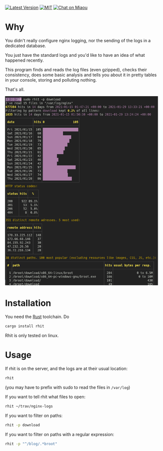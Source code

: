 
[![Latest Version][s1]][l1] [![MIT][s2]][l2] [![Chat on Miaou][s3]][l3]

[s1]: https://img.shields.io/crates/v/rhit.svg
[l1]: https://crates.io/crates/rhit

[s2]: https://img.shields.io/badge/license-MIT-blue.svg
[l2]: LICENSE

[s3]: https://miaou.dystroy.org/static/shields/room.svg
[l3]: https://miaou.dystroy.org/3768?rust


# Why

You didn't really configure nginx logging, nor the sending of the logs in a dedicated database.

You just have the standard logs and you'd like to have an idea of what happened recently.

This program finds and reads the log files (even gzipped), checks their consistency, does some basic analysis and tells you about it in pretty tables in your console, storing and polluting nothing.

That's all.

![filtering](doc/download-filter.png)

# Installation

You need the [Rust](https://rustup.rs) toolchain. Do

```bash
cargo install rhit
```

Rhit is only tested on linux.

# Usage

If rhit is on the server, and the logs are at their usual location:

```bash
rhit
```

(you may have to prefix with sudo to read the files in `/var/log`)

If you want to tell rhit what files to open:

```bash
rhit ~/trav/nginx-logs
```

If you want to filter on paths:

```bash
rhit -p download
```

If you want to filter on paths with a regular expression:

```bash
rhit -p "^/blog/.*broot"
```
